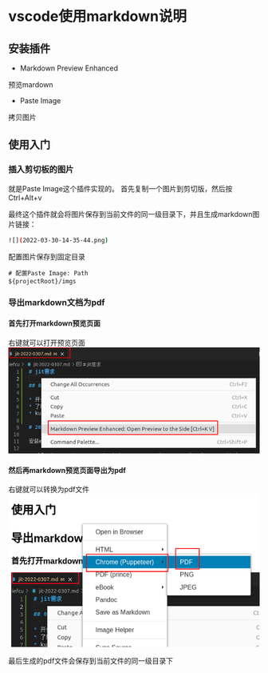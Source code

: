 # vscode使用markdown说明

## 安装插件

* Markdown Preview Enhanced

预览mardown

* Paste Image

拷贝图片

## 使用入门

### 插入剪切板的图片

就是Paste Image这个插件实现的。
首先复制一个图片到剪切版，然后按Ctrl+Alt+v

最终这个插件就会将图片保存到当前文件的同一级目录下，并且生成markdown图片链接：
```bash
![](2022-03-30-14-35-44.png)
```

配置图片保存到固定目录
```
# 配置Paste Image: Path
${projectRoot}/imgs
```

### 导出markdown文档为pdf

#### 首先打开markdown预览页面

右键就可以打开预览页面
![](2022-03-30-14-35-44.png)

#### 然后再markdown预览页面导出为pdf

右键就可以转换为pdf文件
![](2022-03-30-14-37-22.png)

最后生成的pdf文件会保存到当前文件的同一级目录下
